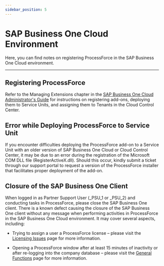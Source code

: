 ```yaml
---
sidebar_position: 5
---
```


# SAP Business One Cloud Environment

Here, you can find notes on registering ProcessForce in the SAP Business One Cloud environment.

---

## Registering ProcessForce

Refer to the Managing Extensions chapter in the [SAP Business One Cloud Administrator's Guide](https://help.sap.com/docs/SAP_BUSINESS_ONE_CLOUD) for instructions on registering add-ons, deploying them to Service Units, and assigning them to Tenants in the Cloud Control Center.

## Error while Deploying ProcessForce to Service Unit

If you encounter difficulties deploying the ProcessForce add-on to a Service Unit with an older version of SAP Business One Cloud or Cloud Control Center, it may be due to an error during the registration of the Microsoft COM DLL file (RegisterActiveX.dll). Should this occur, kindly submit a ticket through our support portal to request a version of the ProcessForce installer that facilitates proper deployment of the add-on.

## Closure of the SAP Business One Client

When logged in as Partner Support User (_PSU_1 or _PSU_2) and conducting tasks in ProcessForce, please close the SAP Business One client. There is a known defect causing the closure of the SAP Business One client without any message when performing activities in ProcessForce in the SAP Business One Cloud environment. It may cover several aspects, including:

- Trying to assign a user a ProcessForce license – please visit the [Licensing Issues](../../troubleshooting/licensing-issues.md) page for more information.

- Opening a ProcessForce window after at least 15 minutes of inactivity or after re-logging into the company database – please visit the [General Functions](../../troubleshooting/general-functions.md) page for more information.
